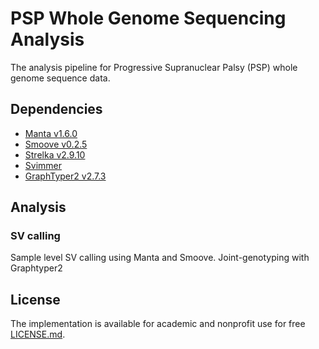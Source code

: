 # PSP Whole Genome Sequencing Analysis
The analysis pipeline for Progressive Supranuclear Palsy (PSP) whole genome sequence data.

## Dependencies
- [Manta v1.6.0](https://github.com/Illumina/manta/releases/tag/v1.6.0)
- [Smoove v0.2.5](https://github.com/brentp/smoove/releases/tag/v0.2.5)
- [Strelka v2.9.10](https://github.com/Illumina/strelka/releases/tag/v2.9.10)
- [Svimmer](https://github.com/DecodeGenetics/svimmer)
- [GraphTyper2 v2.7.3](https://github.com/DecodeGenetics/graphtyper/releases/tag/v2.7.3)

## Analysis
### SV calling
Sample level SV calling using Manta and Smoove. Joint-genotyping with Graphtyper2

## License
The implementation is available for academic and nonprofit use for free [LICENSE.md](LICENSE.md).
